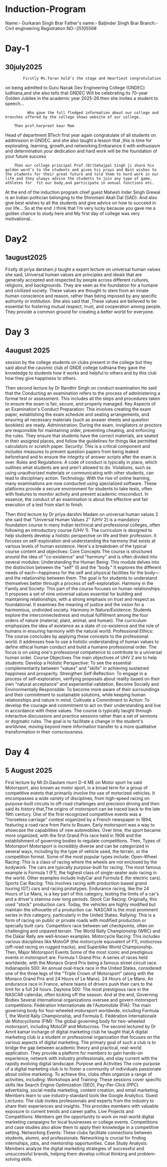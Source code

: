 # Induction-Program
Name:- Gurkaran Singh Brar
Father's name:- Baljinder Singh Brar 
Branch:- Civil engineering 
Registration NO:-2510556# 
# Day-1
## 30july2025
            Firstly Ms.Taran hold’s the stage and Heartiest congratulation 
on being admitted to Guru Nanak 
Dev Engineering College (GNDEC) ludhiana,and she also tells that GNDEC Will be celebrating its 70-year Golden Jubilee in the academic year 2025-26.then she invites a student to speech…
         
              Who gave the full fledged information about our college and branches offered by the college shows website of our college..

        Then prof.harpreet kaur Mam
Head of department BTech first year again congratulate of all students on addmission in GNDEC. and she also taught a lesson that ,this is time for explorating, learning, growth,and networking.Embarance it with enthusiasm and determination.your dedication and hard work will be the foundation of your future success 

        Then our college principal Prof.(Dr)Sehajpal Singh ji share his golden word’s to the students and given his prays and Best wishes to the students for their great future and told them to hard work in our life and they always advise the students to join any type of game, athletes for  fit our body,and participate in annual functions etc.
  
   At the end of the induction program chief guest Mahesh Inder Singh Grewal is an Indian politician belonging to the Shiromani Akali Dal (SAD). And also  give best wishes to all the students and give advice on how to succeed in our life…
                So at the end .I think that I'm very lucky because you gave me 
a golden chance to study here and 
My first day of college was very motivational..

# Day2
## 1august2025
Firstly dr.priya darshani ji taught a expert lecture on universal human values 
she said,
Universal human values are principles and ideals that are generally accepted and respected by people across different cultures, religions, and backgrounds. They are seen as the foundation for a humane and civilized society. These values are thought to stem from an innate human conscience and reason, rather than being imposed by any specific authority or institution.
She also said that ,These values are believed to be essential for fostering mutual respect, trust, and cooperation among people. They provide a common ground for creating a better world for everyone.

# Day 3
## 4august 2025 
session by the college students on clubs present in the college but they said about the causmic club of GNDE college ludhiana 
they gave the knowledge to students how it works and helpful to others and by this club how they give happiness to others.

Then second lecture by Dr Randhir Singh on conduct examination He said that the Conducting an examination refers to the process of administering a formal test or assessment. This includes all the steps and procedures taken to ensure the exam is fair, secure, and properly managed.
Key Aspects of an Examination's Conduct
Preparation: This involves creating the exam paper, establishing the exam schedule and seating arrangements, and ensuring all necessary materials (such as answer sheets and question booklets) are ready.
Administration: During the exam, invigilators or proctors are responsible for maintaining order, preventing cheating, and enforcing the rules. They ensure that students have the correct materials, are seated in their assigned places, and follow the guidelines for things like permitted calculators or scratch paper.
Security: This is a critical component and includes measures to prevent question papers from being leaked beforehand and to ensure the integrity of answer scripts after the exam is over.
Rules and Regulations: A code of conduct is typically in place, which outlines what students are and aren't allowed to do. Violations, such as using unauthorized materials or communicating with other students, can lead to disciplinary action.
Technology: With the rise of online learning, many examinations are now conducted using specialized software. These platforms provide a secure environment for students to take tests, often with features to monitor activity and prevent academic misconduct.
In essence, the conduct of an examination is about the effective and fair execution of a test from start to finish.

Then third lecture by Dr priya darshni Madam on universal human values 2 she said that "Universal Human Values 2" (UHV 2) is a mandatory foundation course in many Indian technical and professional colleges, often following an introductory course (UHV 1). The curriculum is designed to help students develop a holistic perspective on life and their profession. It focuses on self-exploration and understanding the harmony that exists at various levels of human existence.
Here's a breakdown of the typical course content and objectives:
Core Concepts
The course is structured around the idea of "co-existence" and "harmony" and is often divided into several modules:
Understanding the Human Being: This module delves into the distinction between the "self" (I) and the "body." It explores the different needs of each—happiness for the self and physical facilities for the body—and the relationship between them. The goal is for students to understand themselves better through a process of self-exploration.
Harmony in the Family and Society: This part of the course focuses on human relationships. It proposes a set of nine universal values essential for building and maintaining relationships, with a strong emphasis on trust and respect as foundational. It examines the meaning of justice and the vision for a harmonious, undivided society.
Harmony in Nature/Existence: Students explore the interconnectedness and mutual fulfillment among the four orders of nature (material, plant, animal, and human). The curriculum emphasizes the idea of existence as a state of co-existence and the role of humans in ensuring harmony with the natural world.
Professional Ethics: The course concludes by applying these concepts to the professional world. It addresses how to use a holistic understanding of human values to define ethical human conduct and build a humane professional order. The focus is on using one's professional competence to contribute to a universal human order.
Course Objectives
The main objectives of UHV 2 are to help students:
Develop a Holistic Perspective: To see the essential complementarity between "values" and "skills" in achieving sustained happiness and prosperity.
Strengthen Self-Reflection: To engage in a process of self-exploration, verifying proposals about reality based on their own "natural acceptance" and experiential validation.
Become Socially and Environmentally Responsible: To become more aware of their surroundings and their commitment to sustainable solutions, while keeping human relationships and nature in mind.
Cultivate a Commitment to Action: To develop the courage and commitment to act on their understanding and live in accordance with these values.
The course is typically taught through interactive discussions and practice sessions rather than a set of sermons or dogmatic rules. The goal is to facilitate a change in the student's worldview, moving beyond mere information transfer to a more qualitative transformation in their consciousness.

# Day 4
## 5 August 2025
First lecture by Mr.Dr.Gautam murri D-4 ME on Motor sport he said Motorsport, also known as motor sport, is a broad term for a group of competitive events that primarily involve the use of motorized vehicles. It encompasses a wide variety of disciplines, from high-speed racing on purpose-built circuits to off-road challenges and precision driving and then said its history that,The origins of motorsport can be traced back to the late 19th century. One of the first recognized competitive events was a "horseless carriage" contest organized by a French newspaper in 1894, featuring a road race from Paris to Rouen. Early motorsport was a way to showcase the capabilities of new automobiles. Over time, the sport became more organized, with the first Grand Prix race held in 1906 and the establishment of governing bodies to regulate competitions. Then,
Types of Motorsport
Motorsport is incredibly diverse and can be categorized in several ways, including by the type of vehicle used, the terrain, or the competition format. Some of the most popular types include:
Open-Wheel Racing: This is a class of racing where the wheels are not enclosed by the bodywork. The cars are typically purpose-built for racing. The most famous example is Formula 1 (F1), the highest class of single-seater auto racing in the world. Other examples include IndyCar and Formula E (for electric cars).
Sports Car Racing: This involves racing with production-based grand touring (GT) cars and racing prototypes. Endurance racing, like the 24 Hours of Le Mans, is a key part of this category, testing the limits of a car's and a driver's stamina over long periods.
Stock Car Racing: Originally, this used "stock" production cars. Today, the vehicles are highly modified but maintain the silhouette of a production car. NASCAR is the most prominent series in this category, particularly in the United States.
Rallying: This is a form of racing on public or private roads with modified production or specially built cars. Competitors race between set checkpoints, often on challenging and unpaved terrain. The World Rally Championship (WRC) and the Dakar Rally are well-known examples.
Motorcycle Racing: This includes various disciplines like MotoGP (the motorcycle equivalent of F1), motocross (off-road racing on rugged tracks), and Superbike World Championship. 
Then,
Major Motorsport Events
Some of the most iconic and prestigious events in motorsport are:
Formula 1 Grand Prix: A series of races held worldwide, with the Monaco Grand Prix being a famous street circuit race.
Indianapolis 500: An annual oval-track race in the United States, considered one of the three legs of the "Triple Crown of Motorsport" (along with the Monaco Grand Prix and 24 Hours of Le Mans).
24 Hours of Le Mans: An endurance race in France, where teams of drivers push their cars to the limit for a full 24 hours.
Daytona 500: The most prestigious race in the NASCAR calendar, often kicking off the season.
And at the end,
Governing Bodies
Several international organizations oversee and govern motorsport competitions:
Fédération Internationale de l'Automobile (FIA): The main governing body for four-wheeled motorsport worldwide, including Formula 1, the World Rally Championship, and Formula E.
Fédération Internationale de Motocyclisme (FIM): The global governing body for two-wheeled motorsport, including MotoGP and Motocross.
The second lectured by Dr Amrit kamar incharge of digital marketing club he taught that,A digital marketing club is a student or professional organization that focuses on the various aspects of digital marketing. The primary goal of such a club is to bridge the gap between academic theory and practical, real-world application. They provide a platform for members to gain hands-on experience, network with industry professionals, and stay current with the rapidly evolving digital landscape.
Purpose and Activities
The core purpose of a digital marketing club is to foster a community of individuals passionate about online marketing. To achieve this, clubs often organize a range of activities, including:
Workshops and Training: These sessions cover specific skills like Search Engine Optimization (SEO), Pay-Per-Click (PPC) advertising, social media marketing, content creation, and email marketing. Members learn to use industry-standard tools like Google Analytics.
Guest Lectures: The club invites professionals and experts from the industry to share their experiences and insights. This provides members with valuable exposure to current trends and career paths.
Live Projects and Competitions: Members get the opportunity to work on real-world digital marketing campaigns for local businesses or college events. Competitions and case studies also allow them to apply their knowledge in a competitive setting.
Networking Events: These clubs facilitate connections between students, alumni, and professionals. Networking is crucial for finding internships, jobs, and mentorship opportunities.
Case Study Analysis: Members analyze the digital marketing strategies of successful and unsuccessful brands, helping them develop critical thinking and problem-solving skills.
